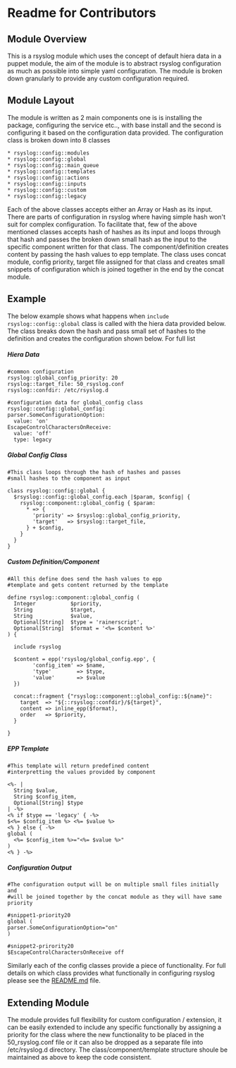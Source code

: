 # Readme for Contributors

## Module Overview
  This is a rsyslog module which uses the concept of default hiera data in a
  puppet module, the aim of the module is to abstract rsyslog configuration as
  much as possible into simple yaml configuration. The module is broken down
  granularly to provide any custom configuration required.

## Module Layout
  The module is written as 2 main components one is is installing the package,
  configuring the service etc.., with base install and the second is configuring
  it based on the configuration data provided. The configuration
  class is broken down into 8 classes

  ```
  * rsyslog::config::modules
  * rsyslog::config::global
  * rsyslog::config::main_queue
  * rsyslog::config::templates
  * rsyslog::config::actions
  * rsyslog::config::inputs
  * rsyslog::config::custom
  * rsyslog::config::legacy
  ```

  Each of the above classes accepts either an Array or Hash as its input. There
  are parts of configuration in rsyslog where having simple hash won't suit for
  complex configuration. To facilitate that, few of the above mentioned classes
  accepts hash of hashes as its input and loops through that hash and passes
  the broken down small hash as the input to the specific component written for
  that class. The component/definition creates content by passing the hash values
  to epp template. The class uses concat module, config priority, target file
  assigned for that class and creates small snippets of configuration which is
  joined together in the end by the concat module.

## Example
  The below example shows what happens when `include rsyslog::config::global` class
  is called with the hiera data provided below. The class breaks down the hash
  and pass small set of hashes to the definition and creates the configuration shown
  below. For full list

##### Hiera Data
  ```
  #common configuration
  rsyslog::global_config_priority: 20
  rsyslog::target_file: 50_rsyslog.conf
  rsyslog::confdir: /etc/rsyslog.d

  #configuration data for global_config class
  rsyslog::config::global_config:
  parser.SomeConfigurationOption:
    value: 'on'
  EscapeControlCharactersOnReceive:
    value: 'off'
    type: legacy
  ```

##### Global Config Class
  ```
  #This class loops through the hash of hashes and passes
  #small hashes to the component as input

  class rsyslog::config::global {
    $rsyslog::config::global_config.each |$param, $config| {
      rsyslog::component::global_config { $param:
        * => {
          'priority' => $rsyslog::global_config_priority,
          'target'   => $rsyslog::target_file,
        } + $config,
      }
    }
  }
  ```

##### Custom Definition/Component
  ```
  #All this define does send the hash values to epp
  #template and gets content returned by the template

  define rsyslog::component::global_config (
    Integer           $priority,
    String            $target,
    String            $value,
    Optional[String]  $type = 'rainerscript',
    Optional[String]  $format = '<%= $content %>'
  ) {

    include rsyslog

    $content = epp('rsyslog/global_config.epp', {
          'config_item' => $name,
          'type'        => $type,
          'value'       => $value
    })

    concat::fragment {"rsyslog::component::global_config::${name}":
      target  => "${::rsyslog::confdir}/${target}",
      content => inline_epp($format),
      order   => $priority,
    }

  }
  ```

##### EPP Template
  ```
  #This template will return predefined content
  #interpretting the values provided by component

  <%- |
    String $value,
    String $config_item,
    Optional[String] $type
  | -%>
  <% if $type == 'legacy' { -%>
  $<%= $config_item %> <%= $value %>
  <% } else { -%>
  global (
    <%= $config_item %>="<%= $value %>"
  )
  <% } -%>
  ```

##### Configuration Output
  ```
  #The configuration output will be on multiple small files initially and
  #will be joined together by the concat module as they will have same priority

  #snippet1-priority20
  global (
  parser.SomeConfigurationOption="on"
  )

  #snippet2-prirority20
  $EscapeControlCharactersOnReceive off
  ```
  Similarly each of the config classes provide a piece of functionality.
  For full details on which class provides what functionally in configuring
  rsyslog please see the [README.md](../master/README.md) file.

## Extending Module
  The module provides full flexibility for custom configuration / extension,
  it can be easily extended to include any specific functionally by assigning
  a priority for the class where the new functionality to be placed in the
  50_rsyslog.conf file or it can also be dropped as a separate file into
  /etc/rsyslog.d directory. The class/component/template structure shoule
  be maintained as above to keep the code consistent.
